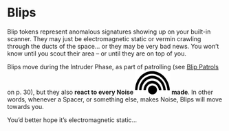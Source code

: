 # Blips

Blip tokens represent anomalous signatures showing up on your built-in scanner. They may just be
electromagnetic static or vermin crawling through
the ducts of the space… or they may be very bad
news. You won’t know until you scout their area
– or until they are on top of you.

Blips move during the Intruder Phase, as part of patrolling (see [Blip Patrols](blip-patrols.md) on p. 30), but they also **react
to every Noise ![Noise Icon](svg/icon-noise.svg) made**. In other words, whenever
a Spacer, or something else, makes Noise, Blips will
move towards you.

You’d better hope it’s electromagnetic static…